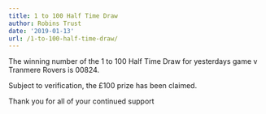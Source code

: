 ```yaml
---
title: 1 to 100 Half Time Draw
author: Robins Trust
date: '2019-01-13'
url: /1-to-100-half-time-draw/
---
```


The winning number of the 1 to 100 Half Time Draw for yesterdays game v Tranmere Rovers is 00824.

Subject to verification, the £100 prize has been claimed.

Thank you for all of your continued support

